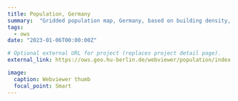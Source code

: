 ```yaml
---
title: Population, Germany
summary:  "Gridded population map, Germany, based on building density, height and type (year: 2018)."
tags:
  - ows
date: "2023-01-06T00:00:00Z"

# Optional external URL for project (replaces project detail page).
external_link: https://ows.geo.hu-berlin.de/webviewer/population/index.html

image:
  caption: Webviewer thumb
  focal_point: Smart
---
```

